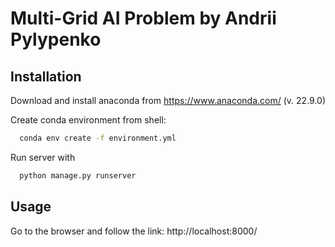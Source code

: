 
# Multi-Grid AI Problem by Andrii Pylypenko




## Installation

Download and install anaconda from https://www.anaconda.com/ (v. 22.9.0)

Create conda environment from shell: 

```bash
  conda env create -f environment.yml
```

Run server with 
```bash
  python manage.py runserver
```



    
## Usage
Go to the browser and follow the link: http://localhost:8000/

